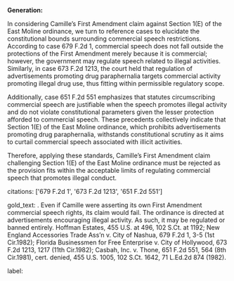**Generation:**

In considering Camille’s First Amendment claim against Section 1(E) of the East Moline ordinance, we turn to reference cases to elucidate the constitutional bounds surrounding commercial speech restrictions. According to case 679 F.2d 1, commercial speech does not fall outside the protections of the First Amendment merely because it is commercial; however, the government may regulate speech related to illegal activities. Similarly, in case 673 F.2d 1213, the court held that regulation of advertisements promoting drug paraphernalia targets commercial activity promoting illegal drug use, thus fitting within permissible regulatory scope.

Additionally, case 651 F.2d 551 emphasizes that statutes circumscribing commercial speech are justifiable when the speech promotes illegal activity and do not violate constitutional parameters given the lesser protection afforded to commercial speech. These precedents collectively indicate that Section 1(E) of the East Moline ordinance, which prohibits advertisements promoting drug paraphernalia, withstands constitutional scrutiny as it aims to curtail commercial speech associated with illicit activities.

Therefore, applying these standards, Camille’s First Amendment claim challenging Section 1(E) of the East Moline ordinance must be rejected as the provision fits within the acceptable limits of regulating commercial speech that promotes illegal conduct.

citations: ['679 F.2d 1', '673 F.2d 1213', '651 F.2d 551']

gold_text: . Even if Camille were asserting its own First Amendment commercial speech rights, its claim would fail. The ordinance is directed at advertisements encouraging illegal activity. As such, it may be regulated or banned entirely. Hoffman Estates, 455 U.S. at 496, 102 S.Ct. at 1192; New England Accessories Trade Ass’n v. City of Nashua, 679 F.2d 1, 3-5 (1st Cir.1982); Florida Businessmen for Free Enterprise v. City of Hollywood, 673 F.2d 1213, 1217 (11th Cir.1982); Casbah, Inc. v. Thone, 651 F.2d 551, 564 (8th Cir.1981), cert. denied, 455 U.S. 1005, 102 S.Ct. 1642, 71 L.Ed.2d 874 (1982).

label: 
